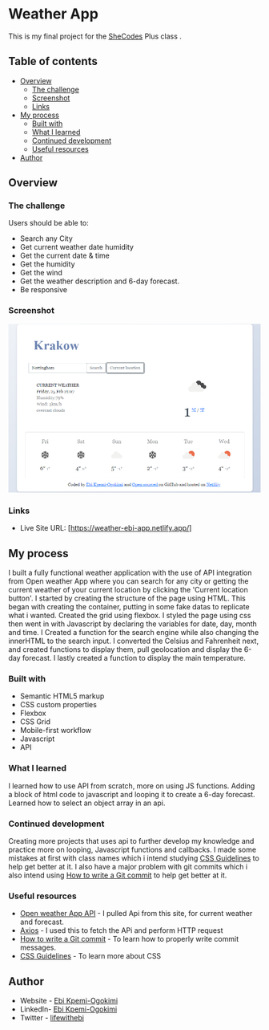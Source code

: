 # Weather App

This is my final project for the [SheCodes](hhttps://www.shecodes.io/) Plus class . 

## Table of contents

- [Overview](#overview)
  - [The challenge](#the-challenge)
  - [Screenshot](#screenshot)
  - [Links](#links)
- [My process](#my-process)
  - [Built with](#built-with)
  - [What I learned](#what-i-learned)
  - [Continued development](#continued-development)
  - [Useful resources](#useful-resources)
- [Author](#author)



## Overview

### The challenge

Users should be able to:

- Search any City 
- Get current weather date humidity
- Get the current date & time
- Get the humidity
- Get the wind
- Get the weather description and 6-day forecast.
- Be responsive 
### Screenshot

![weather app image](./images/WeatherProject.png)

### Links

- Live Site URL: [https://weather-ebi-app.netlify.app/]

## My process

I built a fully functional weather application with the use of API integration from Open weather App where you can search for any city or getting the current weather of your current location by clicking the 'Current location button'.  I started by creating the structure of the page using HTML. This began with creating the container, putting in some fake datas to replicate what i wanted. Created the grid using flexbox. I styled the page using css then went in with Javascript by declaring the variables for date, day, month and time. I Created a function for the search engine while also changing the innerHTML to the search input. I converted the Celsius and Fahrenheit next, and created functions to display them, pull geolocation and display the 6-day forecast. I lastly created a function to display the main temperature. 

### Built with

- Semantic HTML5 markup
- CSS custom properties
- Flexbox
- CSS Grid
- Mobile-first workflow
- Javascript 
- API

### What I learned

I learned how to use API from scratch, more on using JS functions. Adding a block of html code to javascript and looping it to create a 6-day forecast. Learned how to select an object array in an api. 


### Continued development

Creating more projects that uses api to further develop my knowledge and practice more on looping, Javascript functions and callbacks. 
I made some mistakes at first with class names which i intend studying [CSS Guidelines](https://cssguidelin.es/) to help get better at it. 
I also have a major problem with git commits which i also intend using [How to write a Git commit](https://cbea.ms/git-commit/) to help get better at it. 

### Useful resources

- [Open weather App API](https://openweathermap.org/api) - I pulled Api from this site, for current weather and forecast. 
- [Axios](https://www.axios.com/) - I used this to fetch the APi and perform HTTP request
- [How to write a Git commit](https://cbea.ms/git-commit/) - To learn how to properly write commit messages.
- [CSS Guidelines](https://cssguidelin.es/) - To learn more about CSS


## Author

- Website - [Ebi Kpemi-Ogokimi](https://ebi-kpemi-ogokimi.netlify.app/)
- LinkedIn- [Ebi Kpemi-Ogokimi](https://www.linkedin.com/in/ebi-kpemi-ogokimi/)
- Twitter - [lifewithebi](https://twitter.com/lifewithebi)

